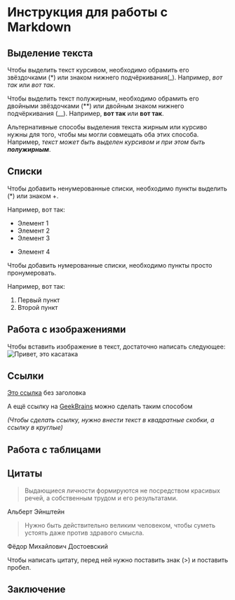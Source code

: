 # Инструкция для работы с Markdown

## Выделение текста

Чтобы выделить текст курсивом, необходимо обрамить его звёздочками (*) или знаком нижнего подчёркивания(_). Например, *вот так* или _вот так_.

Чтобы выделить текст полужирным, необходимо обрамить его двойными звёздочками (**) или двойным знаком нижнего подчёркивания (__). Например, **вот так** или __вот так__.

Альтернативные способы выделения текста жирным или курсиво нужны для того, чтобы мы могли совмещать оба этих способа. Например, _текст может быть выделен курсивом и при этом быть **полужирным**_.

## Списки

Чтобы добавить ненумерованные списки, необходимо пункты выделить (*) или знаком +. 

Например, вот так:
* Элемент 1
* Элемент 2
* Элемент 3
+ Элемент 4

Чтобы добавить нумерованные списки, необходимо пункты просто пронумеровать.

Например, вот так:
1. Первый пункт
2. Второй пункт

## Работа с изображениями

Чтобы вставить изображение в текст, достаточно написать следующее:
![Привет, это касатака](killer_whale.jpg)

## Ссылки

[Это ссылка](https://gb.ru) без заголовка

А ещё ссылку на [GeekBrains][GB] можно сделать таким способом  

 [GB]:https://gb.ru 

*(Чтобы сделать ссылку, нужно внести текст в квадратные скобки, а ссылку в круглые)*

## Работа с таблицами

## Цитаты

> Выдающиеся личности формируются не посредством красивых речей, а собственным трудом и его результатами.

Альберт Эйнштейн

> Нужно быть действительно великим человеком, чтобы суметь устоять даже против здравого смысла.

Фёдор Михайлович Достоевский

Чтобы написать цитату, перед ней нужно поставить знак (>) и поставить пробел. 

## Заключение